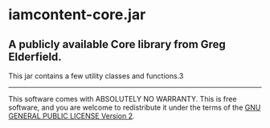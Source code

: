 # iamcontent-core.jar
## A publicly available Core library from Greg Elderfield.

This jar contains a few utility classes and functions.3

---

This software comes with ABSOLUTELY NO WARRANTY. This is free software, and you are welcome to redistribute it
under the terms of the [GNU GENERAL PUBLIC LICENSE Version 2](https://www.gnu.org/licenses/gpl-2.0.html).
